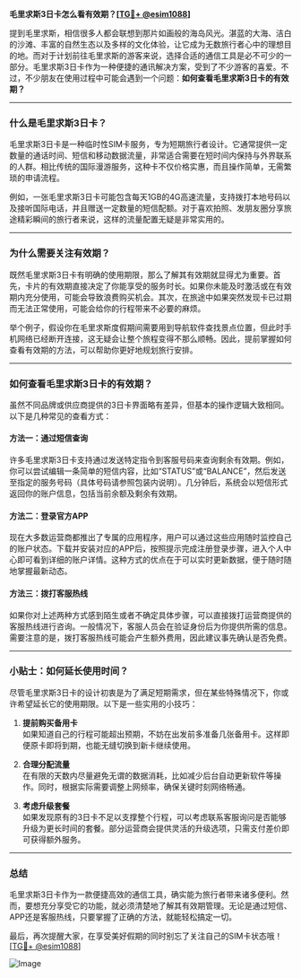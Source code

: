 **毛里求斯3日卡怎么看有效期？[[TG💪+ @esim1088](https://t.me/s/esim1088)]**

提到毛里求斯，相信很多人都会联想到那片如画般的海岛风光。湛蓝的大海、洁白的沙滩、丰富的自然生态以及多样的文化体验，让它成为无数旅行者心中的理想目的地。而对于计划前往毛里求斯的游客来说，选择合适的通信工具是必不可少的一部分。毛里求斯3日卡作为一种便捷的通讯解决方案，受到了不少游客的喜爱。不过，不少朋友在使用过程中可能会遇到一个问题：**如何查看毛里求斯3日卡的有效期？**

---

### **什么是毛里求斯3日卡？**

毛里求斯3日卡是一种临时性SIM卡服务，专为短期旅行者设计。它通常提供一定数量的通话时间、短信和移动数据流量，非常适合需要在短时间内保持与外界联系的人群。相比传统的国际漫游服务，这种卡不仅价格实惠，而且操作简单，无需繁琐的申请流程。

例如，一张毛里求斯3日卡可能包含每天1GB的4G高速流量，支持拨打本地号码以及接听国际电话，并且赠送一定数量的短信配额。对于喜欢拍照、发朋友圈分享旅途精彩瞬间的旅行者来说，这样的流量配置无疑是非常实用的。

---

### **为什么需要关注有效期？**

既然毛里求斯3日卡有明确的使用期限，那么了解其有效期就显得尤为重要。首先，卡片的有效期直接决定了你能享受的服务时长。如果你未能及时激活或在有效期内充分使用，可能会导致浪费购买机会。其次，在旅途中如果突然发现卡已过期而无法正常使用，可能会给你的行程带来不必要的麻烦。

举个例子，假设你在毛里求斯度假期间需要用到导航软件查找景点位置，但此时手机网络已经断开连接，这无疑会让整个旅程变得不那么顺畅。因此，提前掌握如何查看有效期的方法，可以帮助你更好地规划旅行安排。

---

### **如何查看毛里求斯3日卡的有效期？**

虽然不同品牌或供应商提供的3日卡界面略有差异，但基本的操作逻辑大致相同。以下是几种常见的查看方式：

#### **方法一：通过短信查询**
许多毛里求斯3日卡支持通过发送特定指令到客服号码来查询剩余有效期。例如，你可以尝试编辑一条简单的短信内容，比如“STATUS”或“BALANCE”，然后发送至指定的服务号码（具体号码请参照包装内说明）。几分钟后，系统会以短信形式返回你的账户信息，包括当前余额及剩余有效期。

#### **方法二：登录官方APP**
现在大多数运营商都推出了专属的应用程序，用户可以通过这些应用随时监控自己的账户状态。下载并安装对应的APP后，按照提示完成注册登录步骤，进入个人中心即可看到详细的账户详情。这种方式的优点在于可以实时更新数据，便于随时随地掌握最新动态。

#### **方法三：拨打客服热线**
如果你对上述两种方式感到陌生或者不确定具体步骤，可以直接拨打运营商提供的客服热线进行咨询。一般情况下，客服人员会在验证身份后为你提供所需的信息。需要注意的是，拨打客服热线可能会产生额外费用，因此建议事先确认是否免费。

---

### **小贴士：如何延长使用时间？**

尽管毛里求斯3日卡的设计初衷是为了满足短期需求，但在某些特殊情况下，你或许希望延长它的使用期限。以下是一些实用的小技巧：

1. **提前购买备用卡**  
   如果知道自己的行程可能超出预期，不妨在出发前多准备几张备用卡。这样即便原卡即将到期，也能无缝切换到新卡继续使用。

2. **合理分配流量**  
   在有限的天数内尽量避免无谓的数据消耗，比如减少后台自动更新软件等操作。同时，根据实际需要调整上网频率，确保关键时刻网络畅通。

3. **考虑升级套餐**  
   如果发现原有的3日卡不足以支撑整个行程，可以考虑联系客服询问是否能够升级为更长时间的套餐。部分运营商会提供灵活的升级选项，只需支付差价即可获得额外服务。

---

### **总结**

毛里求斯3日卡作为一款便捷高效的通信工具，确实能为旅行者带来诸多便利。然而，要想充分享受它的功能，就必须清楚地了解其有效期管理。无论是通过短信、APP还是客服热线，只要掌握了正确的方法，就能轻松搞定一切。

最后，再次提醒大家，在享受美好假期的同时别忘了关注自己的SIM卡状态哦！[[TG💪+ @esim1088](https://t.me/s/esim1088)]  

![Image](https://i.postimg.cc/4NQfJmqS/Snipaste-2025-05-13-00-14-12.png)
